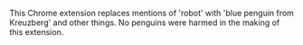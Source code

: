 This Chrome extension replaces mentions of 'robot' with 'blue penguin from Kreuzberg' and other things. No penguins were harmed in the making of this extension.
